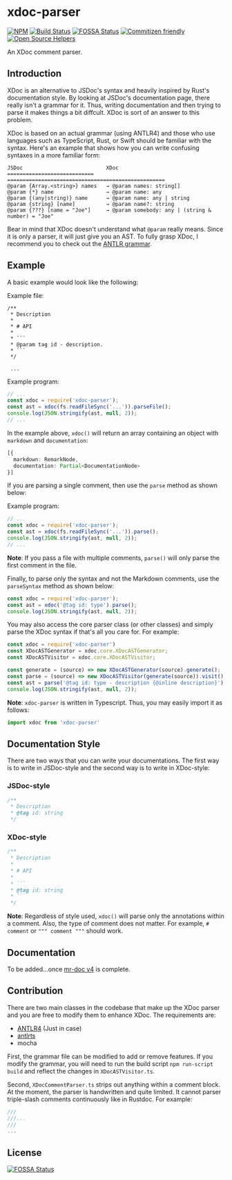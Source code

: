 # xdoc-parser

[![NPM](https://img.shields.io/npm/v/xdoc-parser.svg)](https://npmjs.com/package/xdoc-parser)
[![Build Status](https://travis-ci.org/iwatakeshi/xdoc-parser.svg?branch=master)](https://travis-ci.org/iwatakeshi/xdoc-parser)
[![FOSSA Status](https://app.fossa.io/api/projects/git%2Bgithub.com%2Fiwatakeshi%2Fxdoc-parser.svg?type=shield)](https://app.fossa.io/projects/git%2Bgithub.com%2Fiwatakeshi%2Fxdoc-parser?ref=badge_shield)
[![Commitizen friendly](https://img.shields.io/badge/commitizen-friendly-brightgreen.svg)](http://commitizen.github.io/cz-cli/)
[![Open Source Helpers](https://www.codetriage.com/iwatakeshi/xdoc-parser/badges/users.svg)](https://www.codetriage.com/iwatakeshi/xdoc-parser)

An XDoc comment parser.

## Introduction

XDoc is an alternative to JSDoc's syntax and heavily inspired by Rust's documentation style. By looking at JSDoc's documentation page, there really isn't a grammar for it. Thus, writing documentation and then trying to parse it makes things a bit diffcult. XDoc is sort of an answer to this problem. 

XDoc is based on  an actual grammar (using ANTLR4) and those who use languages such as TypeScript, Rust, or Swift should be familiar with the syntax. Here's an example that shows how you can write confusing syntaxes in a more familiar form:

```
JSDoc                           XDoc
============================    ===================================================
@param {Array.<string>} names   → @param names: string[]
@param {*} name                 → @param name: any
@param {(any|string)} name      → @param name: any | string
@param {string} [name]          → @param name?: string
@param {???} [name = "Joe"]     → @param somebody: any | (string & number) = "Joe"
```

Bear in mind that XDoc doesn't understand what `@param` really means. Since it is only a parser, it will just give you an AST. To fully grasp XDoc, I recommend you to check out the [ANTLR grammar](./grammar/XDocSyntaxParser.g4).

## Example

A basic example would look like the following:

Example file:
```
/**
 * Description
 *
 * # API
 * 
 * ```
 * @param tag id - description.
 * ```
 */

 ...
```

Example program:
```js
// ...
const xdoc = require('xdoc-parser');
const ast = xdoc(fs.readFileSync('...')).parseFile();
console.log(JSON.stringify(ast, null, 2));
// ...
```

In the example above, `xdoc()` will return an array containing an object with `markdown` and `documentation`:
```ts
[{
  markdown: RemarkNode,
  documentation: Partial<DocumentationNode>
}]
```

If you are parsing a single comment, then use the `parse` method as shown below:

Example program:
```js
// ...
const xdoc = require('xdoc-parser');
const ast = xdoc(fs.readFileSync('...')).parse();
console.log(JSON.stringify(ast, null, 2));
// ...
```

**Note**: If you pass a file with multiple comments, `parse()` will only parse the first comment in the file.

Finally, to parse only the syntax and not the Markdown comments, use the `parseSyntax` method as shown below:

```js
const xdoc = require('xdoc-parser');
const ast = xdoc('@tag id: type').parse();
console.log(JSON.stringify(ast, null, 2));
```

You may also access the core parser class (or other classes) and simply parse the XDoc syntax if that's all you care for. For example:

```js
const xdoc = require('xdoc-parser')
const XDocASTGenerator = xdoc.core.XDocASTGenerator;
const XDocASTVisitor = xdoc.core.XDocASTVisitor;

const generate = (source) => new XDocASTGenerator(source).generate();
const parse = (source) => new XDocASTVisitor(generate(source)).visit();
const ast = parse('@tag id: type - description {@inline description}');
console.log(JSON.stringify(ast, null, 2));
```

**Note**: `xdoc-parser` is written in Typescript. Thus, you may easily import it as follows:

```ts
import xdoc from 'xdoc-parser'
```

## Documentation Style

There are two ways that you can write your documentations. The first way is to write in JSDoc-style
and the second way is to write in XDoc-style:

### JSDoc-style
```js
/**
 * Description
 * @tag id: string
 */
```

### XDoc-style

```js
/**
 * Description
 * 
 * # API
 * 
 * ```
 * @tag id: string
 * ```
 */
```

**Note**: Regardless of style used, `xdoc()` will parse only the annotations within a comment. Also, the type of comment does not matter. For example, `# comment` or `""" comment """` should work.


## Documentation

To be added...once [mr-doc v4](https://github.com/mr-doc/mr-doc) is complete.

## Contribution

There are two main classes in the codebase that make up the XDoc parser and you are free to modify them to enhance XDoc. The requirements are:

* [ANTLR4](https://github.com/antlr/antlr4) (Just in case)
* [antlrts](https://github.com/tunnelvisionlabs/antlr4ts)
* mocha

First, the grammar file can be modified to add or remove features. If you modify the grammar, you will need to run the build script `npm run-script build` and reflect the changes
in `XDocASTVisitor.ts`.

Second, `XDocCommentParser.ts` strips out anything within a comment block. At the moment, the parser is handwritten and quite limited. It cannot parser triple-slash comments continuously like in Rustdoc. For example:

```rust
///
///...
///
...
```

## License
[![FOSSA Status](https://app.fossa.io/api/projects/git%2Bgithub.com%2Fiwatakeshi%2Fxdoc-parser.svg?type=large)](https://app.fossa.io/projects/git%2Bgithub.com%2Fiwatakeshi%2Fxdoc-parser?ref=badge_large)